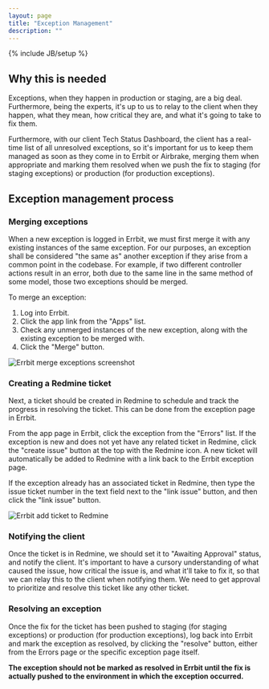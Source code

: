 ```yaml
---
layout: page
title: "Exception Management"
description: ""
---
```

{% include JB/setup %}

## Why this is needed

Exceptions, when they happen in production or staging, are a big deal. Furthermore, being the experts, it's up to us to relay to the client when they happen, what they mean, how critical they are, and what it's going to take to fix them.

Furthermore, with our client Tech Status Dashboard, the client has a real-time list of all unresolved exceptions, so it's important for us to keep them managed as soon as they come in to Errbit or Airbrake, merging them when appropriate and marking them resolved when we push the fix to staging (for staging exceptions) or production (for production exceptions).

## Exception management process

### Merging exceptions

When a new exception is logged in Errbit, we must first merge it with any existing instances of the same exception. For our purposes, an exception shall be considered "the same as" another exception if they arise from a common point in the codebase. For example, if two different controller actions result in an error, both due to the same line in the same method of some model, those two exceptions should be merged.

To merge an exception:

1. Log into Errbit.
2. Click the app link from the "Apps" list.
3. Check any unmerged instances of the new exception, along with the existing exception to be merged with.
4. Click the "Merge" button.

![Errbit merge exceptions screenshot](https://s3.amazonaws.com/s3.alfajango.com/errbit-merge-exceptions-screenshot.png)

### Creating a Redmine ticket

Next, a ticket should be created in Redmine to schedule and track the progress in resolving the ticket. This can be done from the exception page in Errbit.

From the app page in Errbit, click the exception from the "Errors" list. If the exception is new and does not yet have any related ticket in Redmine, click the "create issue" button at the top with the Redmine icon. A new ticket will automatically be added to Redmine with a link back to the Errbit exception page.

If the exception already has an associated ticket in Redmine, then type the issue ticket number in the text field next to the "link issue" button, and then click the "link issue" button.

![Errbit add ticket to Redmine](https://s3.amazonaws.com/s3.alfajango.com/errbit-add-ticket-to-redmine.png)

### Notifying the client

Once the ticket is in Redmine, we should set it to "Awaiting Approval" status, and notify the client. It's important to have a cursory understanding of what caused the issue, how critical the issue is, and what it'll take to fix it, so that we can relay this to the client when notifying them. We need to get approval to prioritize and resolve this ticket like any other ticket.

### Resolving an exception

Once the fix for the ticket has been pushed to staging (for staging exceptions) or production (for production exceptions), log back into Errbit and mark the exception as resolved, by clicking the "resolve" button, either from the Errors page or the specific exception page itself.

**The exception should not be marked as resolved in Errbit until the fix is actually pushed to the environment in which the exception occurred.**
